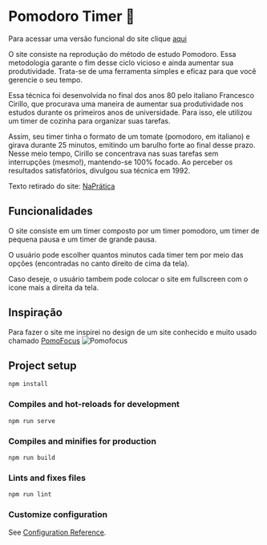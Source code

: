 # Pomodoro Timer 🍅
Para acessar uma versão funcional do site clique [aqui](https://renatagarib.github.io/PomodoroTimer/)

O site consiste na reprodução do método de estudo Pomodoro. Essa metodologia garante o fim desse ciclo vicioso e ainda aumentar sua produtividade. Trata-se de uma ferramenta simples e eficaz para que você gerencie o seu tempo.

Essa técnica foi desenvolvida no final dos anos 80 pelo italiano Francesco Cirillo, que procurava uma maneira de aumentar sua produtividade nos estudos durante os primeiros anos de universidade. Para isso, ele utilizou um timer de cozinha para organizar suas tarefas.

Assim, seu timer tinha o formato de um tomate (pomodoro, em italiano) e girava durante 25 minutos, emitindo um barulho forte ao final desse prazo. Nesse meio tempo, Cirillo se concentrava nas suas tarefas sem interrupções (mesmo!), mantendo-se 100% focado. Ao perceber os resultados satisfatórios, divulgou sua técnica em 1992.

Texto retirado do site: [NaPrática](https://www.napratica.org.br/pomodoro/)

## Funcionalidades
O site consiste em um timer composto por um timer pomodoro, um timer de pequena pausa e um timer de grande pausa.

O usuário pode escolher quantos minutos cada timer tem por meio das opções (encontradas no canto direito de cima da tela).

Caso deseje, o usuário tambem pode colocar o site em fullscreen com o icone mais a direita da tela.

## Inspiração
Para fazer o site me inspirei no design de um site conhecido e muito usado chamado [PomoFocus](https://pomofocus.io/app)
![Pomofocus](https://drive.google.com/u/0/uc?id=1rRIyHIEQ3s7tkYvZI7_CuQ6YzuKKioEm&export=download)

## Project setup
```
npm install
```

### Compiles and hot-reloads for development
```
npm run serve
```

### Compiles and minifies for production
```
npm run build
```

### Lints and fixes files
```
npm run lint
```

### Customize configuration
See [Configuration Reference](https://cli.vuejs.org/config/).


